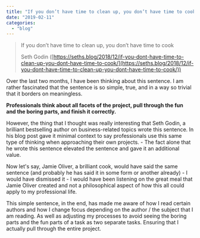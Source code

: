 ```yaml
---
title: "If you don’t have time to clean up, you don’t have time to cook"
date: "2019-02-11"
categories: 
  - "blog"
---
```


> If you don’t have time to clean up, you don’t have time to cook
> 
> Seth Godin ([https://seths.blog/2018/12/if-you-dont-have-time-to-clean-up-you-dont-have-time-to-cook/](https://seths.blog/2018/12/if-you-dont-have-time-to-clean-up-you-dont-have-time-to-cook/))

Over the last two months, I have been thinking about this sentence. I am rather fascinated that the sentence is so simple, true, and in a way so trivial that it borders on meaningless.

**Professionals think about all facets of the project, pull through the fun and the boring parts, and finish it correctly.**

However, the thing that I thought was really interesting that Seth Godin, a brilliant bestselling author on business-related topics wrote this sentence. In his blog post gave it minimal context to say professionals use this same type of thinking when approaching their own projects. - The fact alone that he wrote this sentence elevated the sentence and gave it an additional value.

Now let's say, Jamie Oliver, a brilliant cook, would have said the same sentence (and probably he has said it in some form or another already) - I would have dismissed it - I would have been listening on the great meal that Jamie Oliver created and not a philosophical aspect of how this all could apply to my professional life.

This simple sentence, in the end, has made me aware of how I read certain authors and how I change focus depending on the author / the subject that I am reading. As well as adjusting my processes to avoid seeing the boring parts and the fun parts of a task as two separate tasks. Ensuring that I actually pull through the entire project.
